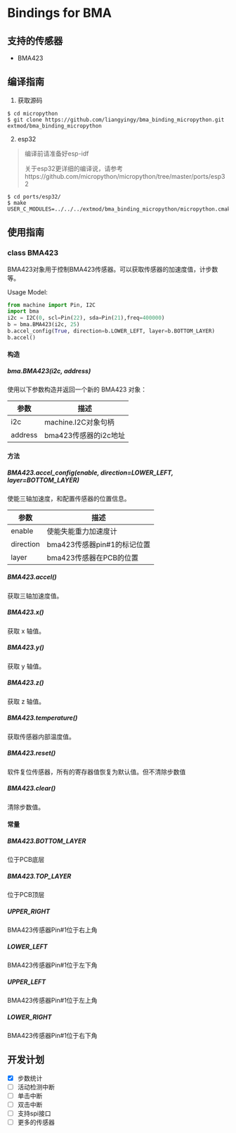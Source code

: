 # Bindings for BMA

## 支持的传感器

- BMA423

## 编译指南

1. 获取源码

```shell
$ cd micropython
$ git clone https://github.com/liangyingy/bma_binding_micropython.git extmod/bma_binding_micropython
```

2. esp32

> 编译前请准备好esp-idf
>
> 关于esp32更详细的编译说，请参考https://github.com/micropython/micropython/tree/master/ports/esp32

```shell
$ cd ports/esp32/
$ make USER_C_MODULES=../../../extmod/bma_binding_micropython/micropython.cmake
```

## 使用指南

### class BMA423

BMA423对象用于控制BMA423传感器。可以获取传感器的加速度值，计步数等。

Usage Model:

```python
from machine import Pin, I2C
import bma
i2c = I2C(0, scl=Pin(22), sda=Pin(21),freq=400000)
b = bma.BMA423(i2c, 25)
b.accel_config(True, direction=b.LOWER_LEFT, layer=b.BOTTOM_LAYER)
b.accel()
```

#### 构造

##### bma.BMA423(i2c, address)

使用以下参数构造并返回一个新的 BMA423 对象：

| 参数 | 描述 |
| --- | ---- |
| i2c | machine.I2C对象句柄 |
| address | bma423传感器的i2c地址 |

#### 方法

##### BMA423.accel_config(enable, direction=LOWER_LEFT, layer=BOTTOM_LAYER)

使能三轴加速度，和配置传感器的位置信息。

| 参数 | 描述 |
| --- | ---- |
| enable | 使能失能重力加速度计 |
| direction | bma423传感器pin#1的标记位置 |
| layer | bma423传感器在PCB的位置 |


##### BMA423.accel()

获取三轴加速度值。

##### BMA423.x()

获取 x 轴值。

##### BMA423.y()

获取 y 轴值。

##### BMA423.z()

获取 z 轴值。

##### BMA423.temperature()

获取传感器内部温度值。

##### BMA423.reset()

软件复位传感器，所有的寄存器值恢复为默认值。但不清除步数值

##### BMA423.clear()

清除步数值。

#### 常量

##### BMA423.BOTTOM_LAYER

位于PCB底层

##### BMA423.TOP_LAYER

位于PCB顶层

##### UPPER_RIGHT

BMA423传感器Pin#1位于右上角

##### LOWER_LEFT

BMA423传感器Pin#1位于左下角

##### UPPER_LEFT

BMA423传感器Pin#1位于左上角

##### LOWER_RIGHT

BMA423传感器Pin#1位于右下角

## 开发计划

- [x] 步数统计
- [ ] 活动检测中断
- [ ] 单击中断
- [ ] 双击中断
- [ ] 支持spi接口
- [ ] 更多的传感器
